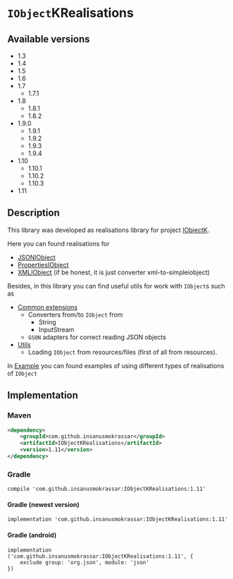 # `IObject`KRealisations

## Available versions

* 1.3
* 1.4
* 1.5
* 1.6
* 1.7
    * 1.7.1
* 1.8
    * 1.8.1
    * 1.8.2
* 1.9.0
    * 1.9.1
    * 1.9.2
    * 1.9.3
    * 1.9.4
* 1.10
    * 1.10.1
    * 1.10.2
    * 1.10.3
* 1.11

## Description

This library was developed as realisations library for project [IObjectK](https://github.com/InsanusMokrassar/IObjectK).

Here you can found realisations for

* [JSONIObject](src/main/kotlin/com/github/insanusmokrassar/IObjectKRealisations/JSONIObject.kt)
* [PropertiesIObject](src/main/kotlin/com/github/insanusmokrassar/IObjectKRealisations/PropertiesIObject.kt)
* [XMLIObject](src/main/kotlin/com/github/insanusmokrassar/IObjectKRealisations/XMLIObject.kt)
(if be honest, it is just converter xml-to-simpleiobject)

Besides, in this library you can find useful utils for work with `IObject`s such as

* [Common extensions](src/main/kotlin/com/github/insanusmokrassar/IObjectKRealisations/Extensions.kt)
    * Converters from/to `IObject` from
        * String
        * InputStream
    * `GSON` adapters for correct reading JSON objects
* [Utils](src/main/kotlin/com/github/insanusmokrassar/IObjectKRealisations/Utils.kt)
    * Loading `IObject` from resources/files (first of all from resources).

In [Example](src/main/kotlin/com/github/insanusmokrassar/IObjectKRealisations/Example.kt)
you can found examples of using different types of realisations of `IObject`

## Implementation

### Maven

```xml
<dependency>
    <groupId>com.github.insanusmokrassar</groupId>
    <artifactId>IObjectKRealisations</artifactId>
    <version>1.11</version>
</dependency>
```

### Gradle

```
compile 'com.github.insanusmokrassar:IObjectKRealisations:1.11'
```

#### Gradle (newest version)

```
implementation 'com.github.insanusmokrassar:IObjectKRealisations:1.11'
```

#### Gradle (android)

```
implementation ('com.github.insanusmokrassar:IObjectKRealisations:1.11', {
    exclude group: 'org.json', module: 'json'
})
```
